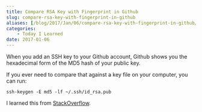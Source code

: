 ```yaml
---
title: Compare RSA Key with Fingerprint in Github
slug: compare-rsa-key-with-fingerprint-in-github
aliases: [/blog/2017/Jan/06/compare-rsa-key-with-fingerprint-in-github/]
categories:
    - Today I Learned
date: 2017-01-06
---
```


When you add an SSH key to your Github account, Github shows you the hexadecimal form of the MD5 hash of your public key.

If you ever need to compare that against a key file on your computer, you can run:

```
ssh-keygen -E md5 -lf ~/.ssh/id_rsa.pub
```

I learned this from [StackOverflow](http://stackoverflow.com/a/32130465/982745).